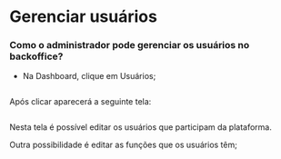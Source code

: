 # Gerenciar usuários

### Como o administrador pode gerenciar os usuários no backoffice?

* Na Dashboard, clique em Usuários;

<figure><img src="../../.gitbook/assets/Captura de Tela 2023-05-11 às 15.23.34 (1).png" alt=""><figcaption></figcaption></figure>

Após clicar aparecerá a seguinte tela:

<figure><img src="../../.gitbook/assets/Captura de Tela 2023-05-11 às 15.28.45.png" alt=""><figcaption></figcaption></figure>

Nesta tela é possível editar os usuários que participam da plataforma.

Outra possibilidade é editar as funções que os usuários têm;

<figure><img src="../../.gitbook/assets/Captura de Tela 2023-04-24 às 19.15.21.png" alt=""><figcaption></figcaption></figure>
